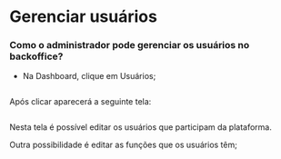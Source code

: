 # Gerenciar usuários

### Como o administrador pode gerenciar os usuários no backoffice?

* Na Dashboard, clique em Usuários;

<figure><img src="../../.gitbook/assets/Captura de Tela 2023-05-11 às 15.23.34 (1).png" alt=""><figcaption></figcaption></figure>

Após clicar aparecerá a seguinte tela:

<figure><img src="../../.gitbook/assets/Captura de Tela 2023-05-11 às 15.28.45.png" alt=""><figcaption></figcaption></figure>

Nesta tela é possível editar os usuários que participam da plataforma.

Outra possibilidade é editar as funções que os usuários têm;

<figure><img src="../../.gitbook/assets/Captura de Tela 2023-04-24 às 19.15.21.png" alt=""><figcaption></figcaption></figure>
